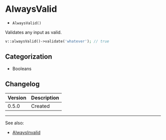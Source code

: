 # AlwaysValid

- `AlwaysValid()`

Validates any input as valid.

```php
v::alwaysValid()->validate('whatever'); // true
```

## Categorization

- Booleans

## Changelog

Version | Description
--------|-------------
  0.5.0 | Created

***
See also:

- [AlwaysInvalid](AlwaysInvalid.md)
